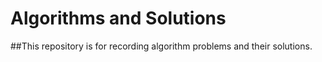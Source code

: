 # Algorithms and Solutions
##This repository is for recording algorithm problems and their solutions.

